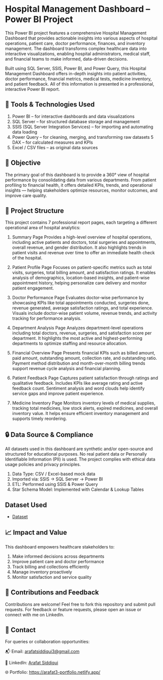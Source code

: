 # Hospital Management Dashboard – Power BI Project
This Power BI project features a comprehensive Hospital Management Dashboard that provides actionable insights into various aspects of hospital operations, patient care, doctor performance, finances, and inventory management. The dashboard transforms complex healthcare data into interactive visualizations, enabling hospital administrators, medical staff, and financial teams to make informed, data-driven decisions. 

Built using SQL Server, SSIS, Power BI, and Power Query, this Hospital Management Dashboard offers in-depth insights into patient activities, doctor performance, financial metrics, medical tests, medicine inventory, and patient feedback. All of this information is presented in a professional, interactive Power BI report.

## 🧩 Tools & Technologies Used

1. Power BI – for interactive dashboards and data visualizations
2. SQL Server – for structured database storage and management
3. SSIS (SQL Server Integration Services) – for importing and automating data loading
4. Power Query – for cleaning, merging, and transforming raw datasets
5 DAX – for calculated measures and KPIs
6. Excel / CSV files – as original data sources

## 🎯 Objective
The primary goal of this dashboard is to provide a 360° view of hospital performance by consolidating data from various departments. From patient profiling to financial health, it offers detailed KPIs, trends, and operational insights — helping stakeholders optimize resources, monitor outcomes, and improve care quality.

## 📁 Project Structure
This project contains 7 professional report pages, each targeting a different operational area of hospital analytics:

1. Summary Page
Provides a high-level overview of hospital operations, including active patients and doctors, total surgeries and appointments, overall revenue, and gender distribution. It also highlights trends in patient visits and revenue over time to offer an immediate health check of the hospital.

2. Patient Profile Page
Focuses on patient-specific metrics such as total visits, surgeries, total billing amount, and satisfaction ratings. It enables analysis of demographics, location-based insights, and patient-wise appointment history, helping personalize care delivery and monitor patient engagement.

3. Doctor Performance Page
Evaluates doctor-wise performance by showcasing KPIs like total appointments conducted, surgeries done, revenue generated, average satisfaction ratings, and total experience. Visuals include doctor-wise patient volume, revenue trends, and activity tracking for performance analysis.

4. Department Analysis Page
Analyzes department-level operations including total doctors, revenue, surgeries, and satisfaction score per department. It highlights the most active and highest-performing departments to optimize staffing and resource allocation.

5. Financial Overview Page
Presents financial KPIs such as billed amount, paid amount, outstanding amount, collection rate, and outstanding ratio. Payment method distribution and month-over-month billing trends support revenue cycle analysis and financial planning.

7. Patient Feedback Page
Captures patient satisfaction through ratings and qualitative feedback. Includes KPIs like average rating and active feedback count. Sentiment analysis and word clouds help identify service gaps and improve patient experience.

8. Medicine Inventory Page
Monitors inventory levels of medical supplies, tracking total medicines, low stock alerts, expired medicines, and overall inventory value. It helps ensure efficient inventory management and supports timely reordering.

## 🔒 Data Source & Compliance
All datasets used in this dashboard are synthetic and/or open-source and structured for educational purposes. No real patient data or Personally Identifiable Information (PII) is used. The project complies with ethical data usage policies and privacy principles.

1. Data Type: CSV / Excel-based mock data
2. Imported via: SSIS → SQL Server → Power BI
3. ETL: Performed using SSIS & Power Query
4. Star Schema Model: Implemented with Calendar & Lookup Tables

## Dataset Used
- <a href="https://github.com/Arafat3-DA/Hospital-Management-Dashboard/tree/main/Data%20Source">Dataset<a/>

## 📈 Impact and Value
This dashboard empowers healthcare stakeholders to:

1. Make informed decisions across departments
2. Improve patient care and doctor performance
3. Track billing and collections efficiently
4. Manage inventory proactively
5. Monitor satisfaction and service quality

## 🤝 Contributions and Feedback
Contributions are welcome! Feel free to fork this repository and submit pull requests. For feedback or feature requests, please open an issue or connect with me on LinkedIn.

## 📧 Contact
For queries or collaboration opportunities:

📬 Email: arafatsiddiqui3@gmail.com

🔗 LinkedIn: <a href="https://www.linkedin.com/in/arafat-siddiqui/">Arafat Siddiqui<a/>

🌐 Portfolio: https://arafat3-portfolio.netlify.app/
